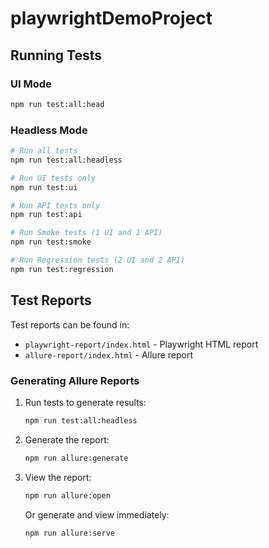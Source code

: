 # playwrightDemoProject

## Running Tests

### UI Mode

```bash
npm run test:all:head
```

### Headless Mode

```bash
# Run all tests
npm run test:all:headless

# Run UI tests only
npm run test:ui

# Run API tests only
npm run test:api

# Run Smoke tests (1 UI and 1 API)
npm run test:smoke

# Run Regression tests (2 UI and 2 API)
npm run test:regression
```

## Test Reports

Test reports can be found in:

- `playwright-report/index.html` - Playwright HTML report
- `allure-report/index.html` - Allure report

### Generating Allure Reports

1. Run tests to generate results:

   ```bash
   npm run test:all:headless
   ```

2. Generate the report:

   ```bash
   npm run allure:generate
   ```

3. View the report:

   ```bash
   npm run allure:open
   ```

   Or generate and view immediately:

   ```bash
   npm run allure:serve
   ```


